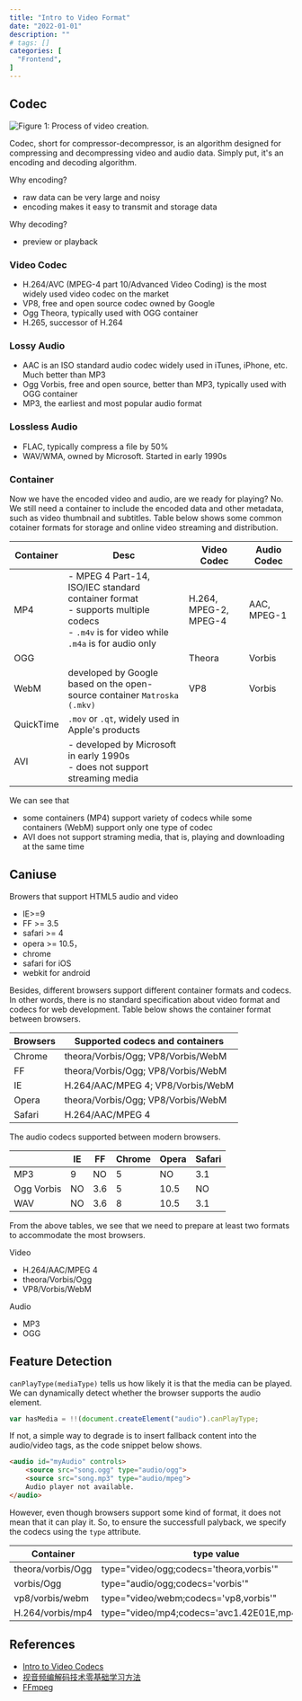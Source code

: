 ```yaml
---
title: "Intro to Video Format"
date: "2022-01-01"
description: ""
# tags: []
categories: [
  "Frontend",
]
---
```


## Codec


![](/blog/post/images/codec.png "Figure 1: Process of video creation.")


Codec, short for compressor-decompressor, is an algorithm designed for compressing and decompressing video and audio data. Simply put, it's an encoding and decoding algorithm. 

Why encoding? 

- raw data can be very large and noisy
- encoding makes it easy to transmit and storage data

Why decoding?

- preview or playback

### Video Codec

- H.264/AVC (MPEG-4 part 10/Advanced Video Coding) is the most widely used video codec on the market
- VP8, free and open source codec owned by Google
- Ogg Theora, typically used with OGG container
- H.265, successor of H.264



### Lossy Audio 

- AAC is an ISO standard audio codec widely used in iTunes, iPhone, etc. Much better than MP3
- Ogg Vorbis, free and open source, better than MP3, typically used with OGG container
- MP3, the earliest and most popular audio format



### Lossless Audio

- FLAC, typically compress a file by 50%
- WAV/WMA, owned by Microsoft. Started in early 1990s


### Container

Now we have the encoded video and audio, are we ready for playing? No. We still need a container to include the encoded data and other metadata, such as video thumbnail and subtitles. Table below shows some common cotainer formats for storage and online video streaming and distribution.

| Container | Desc                                                         | Video Codec           | Audio Codec |
| --------- | ------------------------------------------------------------ | --------------------- | ----------- |
| MP4       | - MPEG 4 Part-14, ISO/IEC standard container format<br />- supports multiple codecs<br />- `.m4v` is for video while `.m4a` is for audio only | H.264, MPEG-2, MPEG-4 | AAC, MPEG-1 |
| OGG       |                                                              | Theora                | Vorbis      |
| WebM      | developed by Google based on the open-source container `Matroska (.mkv)` | VP8                   | Vorbis      |
| QuickTime | `.mov` or `.qt`, widely used in Apple's products             |                       |             |
| AVI       | - developed by Microsoft in early 1990s<br />- does not support streaming media |                       |             |


We can see that 

- some containers (MP4) support variety of codecs while some containers (WebM) support only one type of codec
- AVI does not support straming media, that is, playing and downloading at the same time


## Caniuse

Browers that support HTML5 audio and video 

- IE>=9
- FF >= 3.5
- safari >= 4
- opera >= 10.5，
- chrome
- safari for iOS
- webkit for android



Besides, different browsers support different container formats and codecs. In other words, there is no standard specification about video format and codecs for web development. Table below shows the container format between browsers.

| Browsers | Supported codecs and containers      |
| -------- | ------------------------------------ |
| Chrome   | theora/Vorbis/Ogg;   VP8/Vorbis/WebM |
| FF       | theora/Vorbis/Ogg;   VP8/Vorbis/WebM |
| IE       | H.264/AAC/MPEG 4;  VP8/Vorbis/WebM   |
| Opera    | theora/Vorbis/Ogg;   VP8/Vorbis/WebM |
| Safari   | H.264/AAC/MPEG 4                     |

The audio codecs supported between modern browsers.

|            | IE   | FF   | Chrome | Opera | Safari |
| ---------- | ---- | ---- | ------ | ----- | ------ |
| MP3        | 9    | NO   | 5      | NO    | 3.1    |
| Ogg Vorbis | NO   | 3.6  | 5      | 10.5  | NO     |
| WAV        | NO   | 3.6  | 8      | 10.5  | 3.1    |

From the above tables, we see that we need to prepare at least two formats to accommodate the most browsers.

Video 

- H.264/AAC/MPEG 4
- theora/Vorbis/Ogg
- VP8/Vorbis/WebM

Audio

- MP3
- OGG



## Feature Detection



`canPlayType(mediaType)` tells us how likely it is that the media can be played. We can dynamically detect whether the browser supports the audio element.



```js
var hasMedia = !!(document.createElement("audio").canPlayType;
```



If not, a simple way to degrade is to insert fallback content into the audio/video tags, as the code snippet below shows.



```html
<audio id="myAudio" controls>
    <source src="song.ogg" type="audio/ogg">
    <source src="song.mp3" type="audio/mpeg">
    Audio player not available.
</audio>
```



However, even though browsers support some kind of format, it does not mean that it can play it. So, to ensure the successfull palyback, we specify the codecs using the `type` attribute.



| Container         | type value                                      |
| ----------------- | ----------------------------------------------- |
| theora/vorbis/Ogg | type="video/ogg;codecs='theora,vorbis'"         |
| vorbis/Ogg        | type="audio/ogg;codecs='vorbis'"                |
| vp8/vorbis/webm   | type="video/webm;codecs='vp8,vorbis'"           |
| H.264/vorbis/mp4  | type="video/mp4;codecs='avc1.42E01E,mp4a.40.2'" |



## References

- [Intro to Video Codecs](http://xahlee.info/comp/streaming_video_notes.html)
- [视音频编解码技术零基础学习方法](https://blog.csdn.net/leixiaohua1020/article/details/18893769)
- [FFmpeg](http://www.ffmpeg.org/)

